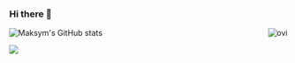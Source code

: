 ### Hi there 👋


<div class="image-container">
      <style>
    .image-container {
      display: flex;
      justify-content: space-between;
    }

    .image-container img {
      width: 48%; /* You can adjust this value based on your preference */
      max-width: 100%;
      height: 200px; /* Set a fixed height for the images */
      object-fit: cover; /* Maintain aspect ratio */
    }
  </style>
    <img alt="Maksym's GitHub stats" src="https://github-readme-stats.vercel.app/api?username=MaksymRudnyi&show_icons=true&theme=transparent"/>
    <img src="https://github-readme-stats.vercel.app/api/top-langs?username=mstrielnikov&show_icons=true&locale=en&layout=compact&theme=chartreuse-dark" alt="ovi" />
</div>

<a href="https://u8views.com/github/mstrielnikov"><img src="https://u8views.com/api/v1/github/profiles/37501284/views/day-week-month-total-count.svg"></a>

<!--
**mstrielnikov/mstrielnikov** is a ✨ _special_ ✨ repository because its `README.md` (this file) appears on your GitHub profile.

Here are some ideas to get you started:

- 🔭 I’m currently working on ...
- 🌱 I’m currently learning ...
- 👯 I’m looking to collaborate on ...
- 🤔 I’m looking for help with ...
- 💬 Ask me about ...
- 📫 How to reach me: ...
- 😄 Pronouns: ...
- ⚡ Fun fact: ...
-->
